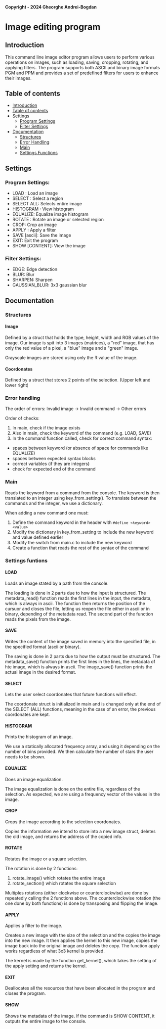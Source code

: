 #### Copyright - 2024 Gheorghe Andrei-Bogdan

# Image editing program

## Introduction

This command line image editor program allows users to perform various
operations on images, such as loading, saving, cropping, rotating, and
applying filters.
The program supports both ASCII and binary image formats PGM and PPM and
provides a set of predefined filters for users to enhance their images.

## Table of contents

- [Introduction](#introduction)
- [Table of contents](#table-of-contents)
- [Settings](#settings)
  - [Program Settings](#program-settings)
  - [Filter Settings](#filter-settings)
- [Documentation](#documentation)
  - [Structures](#structures)
  - [Error Handling](#error-handling)
  - [Main](#main)
  - [Settings Functions](#setting-functions)

## Settings

### Program Settings:

- LOAD <path>:                Load an image
- SELECT <x1> <y1> <x2> <y2>: Select a region
- SELECT ALL:                 Selects entire image
- HISTOGRAM <stars> <bins>:   View histogram
- EQUALIZE:                   Equalize image histogram
- ROTATE <angle>:             Rotate an image or selected region
- CROP:                       Crop an image
- APPLY <filter>:             Apply a filter
- SAVE <path> [ascii]:        Save the image
- EXIT:                       Exit the program
- SHOW [CONTENT]:             View the image

### Filter Settings:

- EDGE:          Edge detection
- BLUR:          Blur
- SHARPEN:       Sharpen
- GAUSSIAN_BLUR: 3x3 gaussian blur

## Documentation

### Structures

#### Image

Defined by a struct that holds the type, height, width and RGB values of the
image. Our image is spit into 3 images (matrices), a "red" image, that
has only the red value of a pixel, a "blue" image and a "green" image.

Grayscale images are stored using only the R value of the image.

#### Coordonates

Defined by a struct that stores 2 points of the selection.
(Upper left and lower right)

### Error handling

The order of errors:
Invalid image -> Invalid command -> Other errors

Order of checks:
1. In main, check if the image exists
2. Also in main, check the keyword of the command (e.g. LOAD, SAVE)
3. In the command function called, check for correct command syntax:
- spaces between keyword (or absence of space for commands like EQUALIZE)
- spaces between expected syntax blocks
- correct variables (if they are integers)
- check for expected end of the command

### Main

Reads the keyword from a command from the console.
The keyword is then translated to an integer using key_from_setting().
To translate between the commands and the integer, we use a dictionary.

When adding a new command one must:
1. Define the command keyword in the header with `#define <keyword> <value>`
2. Modify the dictionary in key_from_setting to include the new keyword and
value defined earlier
3. Modify the switch from main.c to include the new keyword
4. Create a function that reads the rest of the syntax of the command

### Settings funtions

#### LOAD

Loads an image stated by a path from the console.

The loading is done in 2 parts due to how the input is structured.
The metadata_read() function reads the first lines in the input,
the metadata, which is always in ascii.
The function then returns the position of the cursuor and closes the file,
letting us reopen the file either in ascii or in binary,
depending of the metadata read. The second part of the function reads the
pixels from the image.

#### SAVE

Writes the content of the image saved in memory into the specified file,
in the specified format (ascii or binary).

The saving is done in 2 parts due to how the output must be structured.
The metadata_save() function prints the first lines in the lines,
the metadata of hte image, which is always in ascii.
The image_save() function prints the actual image in the desired format.

#### SELECT

Lets the user select coordonates that future functions will effect.

The coordonate struct is initialized in main and is changed only
at the end of the SELECT (ALL) functions, meaning in the case of an error,
the previous coordonates are kept.

#### HISTOGRAM

Prints the histogram of an image.

We use a statically allocated frequency array,
and using it depending on the number of bins provided.
We then calculate the number of stars the user needs to be shown.

#### EQUALIZE

Does an image equalization.

The image equalization is done on the entire file, regardless of the selection.
As expected, we are using a frequency vector of the values in the image.

#### CROP

Crops the image according to the selection coordonates.

Copies the information we intend to store into a new image struct,
deletes the old image, and returns the address of the copied info.

#### ROTATE

Rotates the image or a square selection.

The rotation is done by 2 functions:
1. rotate_image() which rotates the entire image
2. rotate_section() which rotates the square selection

Multiples rotations (either clockwise or counterclockwise) are done
by repeatedly calling the 2 functions above.
The counterclockwise rotation (the one done by both functions) is
done by transposing and flipping the image.

#### APPLY

Applies a filter to the image.

Creates a new image with the size of the selection and the copies the
image into the new image. It then applies the kernel to this new image,
copies the image back into the original image and deletes the copy.
The function apply works regardless of what 3x3 kernel is provided.

The kernel is made by the function get_kernel(), which takes the
setting of the apply setting and returns the kernel.

#### EXIT

Deallocates all the resources that have been allocated in the program
and closes the program.

#### SHOW

Shows the metadata of the image.
If the command is SHOW CONTENT, it outputs the entire image to the console.

